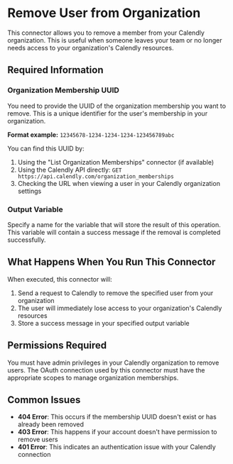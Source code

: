 # Remove User from Organization

This connector allows you to remove a member from your Calendly organization. This is useful when someone leaves your team or no longer needs access to your organization's Calendly resources.

## Required Information

### Organization Membership UUID
You need to provide the UUID of the organization membership you want to remove. This is a unique identifier for the user's membership in your organization.

**Format example:** `12345678-1234-1234-1234-123456789abc`

You can find this UUID by:
1. Using the "List Organization Memberships" connector (if available)
2. Using the Calendly API directly: `GET https://api.calendly.com/organization_memberships`
3. Checking the URL when viewing a user in your Calendly organization settings

### Output Variable
Specify a name for the variable that will store the result of this operation. This variable will contain a success message if the removal is completed successfully.

## What Happens When You Run This Connector

When executed, this connector will:
1. Send a request to Calendly to remove the specified user from your organization
2. The user will immediately lose access to your organization's Calendly resources
3. Store a success message in your specified output variable

## Permissions Required

You must have admin privileges in your Calendly organization to remove users. The OAuth connection used by this connector must have the appropriate scopes to manage organization memberships.

## Common Issues

- **404 Error**: This occurs if the membership UUID doesn't exist or has already been removed
- **403 Error**: This happens if your account doesn't have permission to remove users
- **401 Error**: This indicates an authentication issue with your Calendly connection